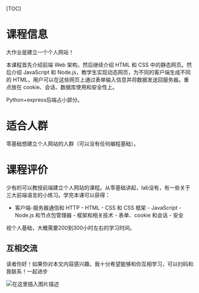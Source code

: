 

[TOC]



# 课程信息
大作业是建立一个个人网站！

本课程首先介绍前端 Web 架构，然后继续介绍 HTML 和 CSS 中的静态网页。然后介绍 JavaScript 和 Node.js，教学生实现动态网页，为不同的客户端生成不同的 HTML，用户可以在这些网页上通过表单输入信息并将数据发送回服务器。重点放在 cookie、会话、数据库使用和安全性上。

Python+express后端占小部分。

# 适合人群
零基础想建立个人网站的人群（可以没有任何编程基础）。

# 课程评价
少有的可以教授前端建立个人网站的课程。从零基础讲起，lab没有，有一些关于三大前端语言的小练习。学完本课可以获得：

- 客户端-服务器通信和 HTTP - HTML - CSS 和 CSS 框架 - JavaScript - Node.js 和节点包管理器 - 框架和相关技术 - 表单、cookie 和会话 - 安全

视个人基础，大概需要200到300小时左右的学习时间。



## 互相交流


读者你好！如果你对本文内容感兴趣，我十分希望能够和你互相学习，可以扫码和我联系！一起进步



![在这里插入图片描述](https://img-blog.csdnimg.cn/20200529103009878.gif#pic_center)

